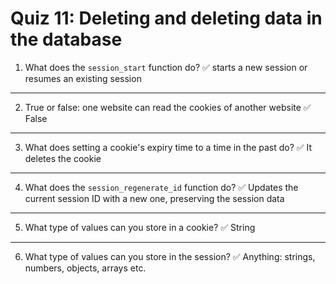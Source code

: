 # Quiz 11: Deleting and deleting data in the database

1. What does the `session_start` function do?
   ✅ starts a new session or resumes an existing session

---

2. True or false: one website can read the cookies of another website
   ✅ False

---

3. What does setting a cookie's expiry time to a time in the past do?
   ✅ It deletes the cookie

---

4. What does the `session_regenerate_id` function do?
   ✅ Updates the current session ID with a new one, preserving the session data

---

5. What type of values can you store in a cookie?
   ✅ String

---

6. What type of values can you store in the session?
   ✅ Anything: strings, numbers, objects, arrays etc.
